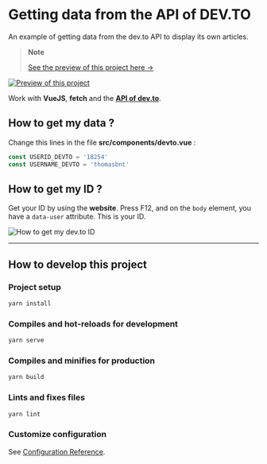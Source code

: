 # Getting data from the API of DEV.TO

An example of getting data from the dev.to API to display its own articles.


> **Note**
>
> [See the preview of this project here →](https://thomasbntdevto.netlify.app/) 

[![Preview of this project](https://user-images.githubusercontent.com/14293805/181784516-faf7e76c-0215-42cc-9d1e-6efdcde30c67.png)](https://thomasbntdevto.netlify.app/)

Work with **VueJS**, **fetch** and the **[API of dev.to](https://developers.forem.com/api)**.

## How to get my data ? 

Change this lines in the file **src/components/devto.vue** :

```javascript
const USERID_DEVTO = '18254'
const USERNAME_DEVTO = 'thomasbnt'
```

## How to get my ID ?

Get your ID by using the **website**. Press F12, and on the `body` element,
you have a `data-user` attribute. This is your ID.

![How to get my dev.to ID](https://user-images.githubusercontent.com/14293805/181785438-3a7c74ee-63f8-40b0-9f25-836f72289275.png)

____
## How to develop this project
### Project setup
```bash
yarn install
```

### Compiles and hot-reloads for development
```bash
yarn serve
```

### Compiles and minifies for production
```bash
yarn build
```

### Lints and fixes files
```bash
yarn lint
```

### Customize configuration
See [Configuration Reference](https://cli.vuejs.org/config/).
